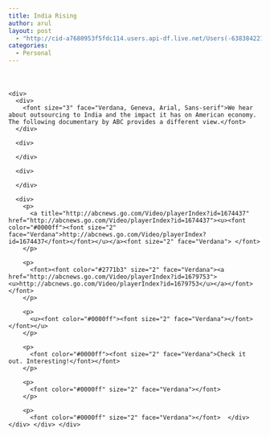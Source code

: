 ```yaml
---
title: India Rising
author: arul
layout: post
  - "http://cid-a7680953f5fdc114.users.api-df.live.net/Users(-6383842215583694572)/Blogs('A7680953F5FDC114!113')/Entries('A7680953F5FDC114!460')?authkey=NzXxYOsM*PI%24"
categories:
  - Personal
---
```

<div id="msgcns!A7680953F5FDC114!460" class="bvMsg">
  <div>
    <h4 style="margin-bottom:0;">
       
    </h4>
    
    <div>
      <div>
        <font size="3" face="Verdana, Geneva, Arial, Sans-serif">We hear about outsourcing to India and the impact it has on American economy.  The following documentary by ABC provides a different view.</font>
      </div>
      
      <div>
         
      </div>
      
      <div>
         
      </div>
      
      <div>
        <p>
          <a title="http://abcnews.go.com/Video/playerIndex?id=1674437" href="http://abcnews.go.com/Video/playerIndex?id=1674437"><u><font color="#0000ff"><font size="2" face="Verdana">http://abcnews.go.com/Video/playerIndex?id=1674437</font></font></u></a><font size="2" face="Verdana"> </font>
        </p>
        
        <p>
          <font><font color="#2771b3" size="2" face="Verdana"><a href="http://abcnews.go.com/Video/playerIndex?id=1679753"><u>http://abcnews.go.com/Video/playerIndex?id=1679753</u></a></font></font>
        </p>
        
        <p>
          <u><font color="#0000ff"><font size="2" face="Verdana"></font></font></u> 
        </p>
        
        <p>
          <font color="#0000ff"><font size="2" face="Verdana">Check it out. Interesting!</font></font>
        </p>
        
        <p>
          <font color="#0000ff" size="2" face="Verdana"></font> 
        </p>
        
        <p>
          <font color="#0000ff" size="2" face="Verdana"></font>  </div> </div> </div> </div>
